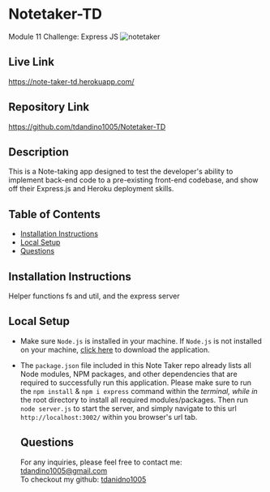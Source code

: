 # Notetaker-TD

Module 11 Challenge: Express JS
![notetaker](https://user-images.githubusercontent.com/114967217/222928108-03196dc6-5825-42f8-b2b0-96247b853196.png)


## Live Link
https://note-taker-td.herokuapp.com/

## Repository Link
https://github.com/tdandino1005/Notetaker-TD

## Description

 This is a Note-taking app designed to test the developer's ability to implement back-end code to a pre-existing front-end codebase, and show off their Express.js and Heroku deployment skills.

  ## Table of Contents

  * [Installation Instructions](#installation-instructions)
  * [Local Setup](#local-setup)
  * [Questions](#questions)

  ## Installation Instructions

  Helper functions fs and util, and the express server

  ## Local Setup

- Make sure `Node.js` is installed in your machine. If `Node.js` is not installed on your machine, [click here](https://nodejs.org/en/) to download the application.
- The `package.json` file included in this Note Taker repo already lists all Node modules, NPM packages, and other dependencies that are required to successfully run this application. Please make sure to run the `npm install` & `npm i express` command within the _terminal, while in_ the root directory to install all required modules/packages. Then run `node server.js` to start the server, and simply navigate to this url `http://localhost:3002/` within you browser's url tab.

  ## Questions

  For any inquiries, please feel free to contact me: tdandino1005@gmail.com <br>
  To checkout my github: [tdanidno1005](https://github.com/tdandino1005)



